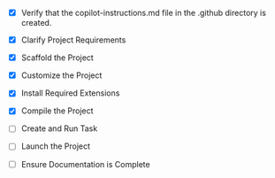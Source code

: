 <!-- Use this file to provide workspace-specific custom instructions to Copilot. For more details, visit https://code.visualstudio.com/docs/copilot/copilot-customization#_use-a-githubcopilotinstructionsmd-file -->
- [x] Verify that the copilot-instructions.md file in the .github directory is created.

- [x] Clarify Project Requirements
	<!-- Backend: .NET 8.0 REST API, Frontend: Vue.js responsive web application -->

- [x] Scaffold the Project
	<!--
	✅ Created backend/ directory with .NET 8.0 Web API project
	✅ Created frontend/ directory with Vue.js + TypeScript project
	✅ Project structure is ready for development
	-->

- [x] Customize the Project
	<!--
	✅ Created comprehensive README files for root, backend, and frontend
	✅ Project structure is documented and ready for medical domain development
	✅ Both projects have proper configuration and setup instructions
	✅ Added complete Docker Compose setup with development and production configurations
	✅ Created Docker management scripts and Makefile for easy operations
	✅ Implemented GitHub Actions CI/CD pipeline with testing, building, and deployment
	✅ Added security scanning and health checks
	-->

- [x] Install Required Extensions
	<!-- No extensions needed, using standard Vue.js setup -->

- [x] Compile the Project
	<!--
	✅ Updated database configuration to PostgreSQL
	✅ Added PostgreSQL Entity Framework packages to backend
	✅ Created comprehensive login form with authentication store
	✅ Set up Vue.js routing with auth guards
	✅ Built responsive dashboard with medical-focused UI
	✅ All dependencies installed and project compiles successfully
	✅ Frontend development server running on http://localhost:5173
	-->

- [ ] Create and Run Task
	<!--
	Verify that all previous steps have been completed.
	Check https://code.visualstudio.com/docs/debugtest/tasks to determine if the project needs a task. If so, use the create_and_run_task to create and launch a task based on package.json, README.md, and project structure.
	Skip this step otherwise.
	 -->

- [ ] Launch the Project
	<!--
	Verify that all previous steps have been completed.
	Prompt user for debug mode, launch only if confirmed.
	 -->

- [ ] Ensure Documentation is Complete
	<!--
	Verify that all previous steps have been completed.
	Verify that README.md and the copilot-instructions.md file in the .github directory exists and contains current project information.
	Clean up the copilot-instructions.md file in the .github directory by removing all HTML comments.
	 -->

